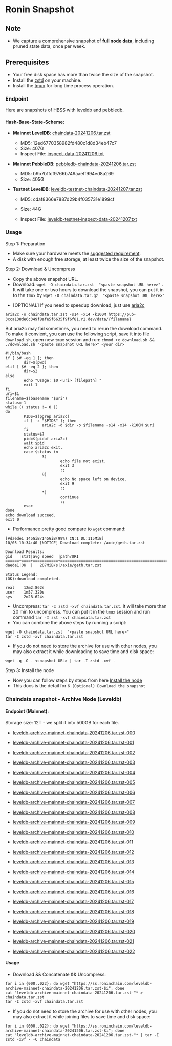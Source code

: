 # Ronin Snapshot

## Note
- We capture a comprehensive snapshot of **full node data**, including pruned state data, once per week.

## Prerequisites
- Your free disk space has more than twice the size of the snapshot.
- Install the [zstd](https://github.com/facebook/zstd) on your machine.
- Install the [tmux](https://github.com/tmux/tmux/wiki/Installing) for long time process operation.


### Endpoint

Here are snapshots of HBSS with leveldb and pebbledb.

#### Hash-Base-State-Scheme:

- **Mainnet LevelDB**: [chaindata-20241206.tar.zst](https://pub-3cca138de6c349f8afe5f6635f9f6f81.r2.dev/data/chaindata-20241206.tar.zst)
  - MD5: 12ed6770358982fd480c1d8d34eb47c7
  - Size: 407G
  - Inspect File: [inspect-data-20241206.txt](https://pub-3cca138de6c349f8afe5f6635f9f6f81.r2.dev/data/inspect-data-20241206.txt)

- **Mainnet PebbleDB**: [pebbledb-chaindata-20241206.tar.zst](https://pub-3cca138de6c349f8afe5f6635f9f6f81.r2.dev/data/pebbledb-chaindata-20241206.tar.zst)
  - MD5: b9b7b1fcf9766b749aaeff994ed8a269
  - Size: 405G


- **Testnet LevelDB**: [leveldb-testnet-chaindata-20241207.tar.zst](https://pub-3cca138de6c349f8afe5f6635f9f6f81.r2.dev/data/leveldb-testnet-chaindata-20241207.tar.zst)
  - MD5: cdaf8366e7887d29b4f035731e1899cf
  - Size: 44G

  - Inspect File: [leveldb-testnet-inspect-data-20241207.txt](https://pub-3cca138de6c349f8afe5f6635f9f6f81.r2.dev/data/leveldb-testnet-inspect-data-20241207.txt)
  



### Usage

Step 1: Preparation
- Make sure your hardware meets the [suggested requirement](https://docs.roninchain.com/docs/node-operators/mainnet/non-validator#install-the-node).
- A disk with enough free storage, at least twice the size of the snapshot.

Step 2: Download & Uncompress
- Copy the above snapshot URL.
- Download:  `wget -O chaindata.tar.zst  "<paste snapshot URL here>"` . It will take one or two hours to download the snapshot, you can put it in to the `tmux` by `wget -O chaindata.tar.gz  "<paste snapshot URL here>"`


* [OPTIONAL] If you need to speedup download, just use [aria2c](https://github.com/aria2/aria2)
```
aria2c -o chaindata.tar.zst -s14 -x14 -k100M https://pub-3cca138de6c349f8afe5f6635f9f6f81.r2.dev/data/{filename}
```

But aria2c may fail sometimes, you need to rerun the download command. To make it convient, you can use the following script, save it into file `download.sh`, open new `tmux` session and run: `chmod +x download.sh && ./download.sh "<paste snapshot URL here>" <your dir>`
```
#!/bin/bash
if [ $# -eq 1 ]; then
        dir=$(pwd)
elif [ $# -eq 2 ]; then
        dir=$2
else
        echo "Usage: $0 <uri> [filepath] "
        exit 1
fi
uri=$1
filename=$(basename "$uri")
status=-1
while (( status != 0 ))
do
        PIDS=$(pgrep aria2c)
        if [ -z "$PIDS" ]; then
                aria2c -d $dir -o $filename -s14 -x14 -k100M $uri
        fi
        status=$?
        pid=$(pidof aria2c)
        wait $pid
        echo aria2c exit.
        case $status in
                3)
                        echo file not exist.
                        exit 3
                        ;;
                9)
                        echo No space left on device.
                        exit 9
                        ;;
                *)
                        continue
                        ;;
        esac
done
echo download succeed.
exit 0
```

- Performance pretty good compare to `wget` command:

```
[#daede1 145GiB/145GiB(99%) CN:1 DL:115MiB]
10/05 10:34:40 [NOTICE] Download complete: /axie/geth.tar.zst

Download Results:
gid   |stat|avg speed  |path/URI
======+====+===========+=======================================================
daede1|OK  |   207MiB/s|/axie/geth.tar.zst

Status Legend:
(OK):download completed.

real    12m2.862s
user    1m57.320s
sys     2m28.624s
```

- Uncompress: `tar -I zstd -xvf chaindata.tar.zst`. It will take more than 20 min to uncompress. You can put it in the `tmux` session and run command `tar -I zst -xvf chaindata.tar.zst`
- You can combine the above steps by running a script:

```
wget -O chaindata.tar.zst  "<paste snapshot URL here>"
tar -I zstd -xvf chaindata.tar.zst
```


- If you do not need to store the archive for use with other nodes, you may also extract it while downloading to save time and disk space:
```
wget -q -O - <snapshot URL> | tar -I zstd -xvf -
```


Step 3: Install the node
- Now you can follow steps by steps from here [Install the node ](https://docs.roninchain.com/docs/node-operators/mainnet/non-validator#install-the-node)
- This docs is the detail for `6.(Optional) Download the snapshot`


### Chaindata snapshot - Archive Node (Leveldb)
#### Endpoint (Mainnet):

Storage size: 12T - we split it into 500GB for each file.


- [leveldb-archive-mainnet-chaindata-20241206.tar.zst-000](https://ss.roninchain.com/leveldb-archive-mainnet-chaindata-20241206.tar.zst-000)

- [leveldb-archive-mainnet-chaindata-20241206.tar.zst-001](https://ss.roninchain.com/leveldb-archive-mainnet-chaindata-20241206.tar.zst-001)

- [leveldb-archive-mainnet-chaindata-20241206.tar.zst-002](https://ss.roninchain.com/leveldb-archive-mainnet-chaindata-20241206.tar.zst-002)

- [leveldb-archive-mainnet-chaindata-20241206.tar.zst-003](https://ss.roninchain.com/leveldb-archive-mainnet-chaindata-20241206.tar.zst-003)

- [leveldb-archive-mainnet-chaindata-20241206.tar.zst-004](https://ss.roninchain.com/leveldb-archive-mainnet-chaindata-20241206.tar.zst-004)

- [leveldb-archive-mainnet-chaindata-20241206.tar.zst-005](https://ss.roninchain.com/leveldb-archive-mainnet-chaindata-20241206.tar.zst-005)

- [leveldb-archive-mainnet-chaindata-20241206.tar.zst-006](https://ss.roninchain.com/leveldb-archive-mainnet-chaindata-20241206.tar.zst-006)

- [leveldb-archive-mainnet-chaindata-20241206.tar.zst-007](https://ss.roninchain.com/leveldb-archive-mainnet-chaindata-20241206.tar.zst-007)

- [leveldb-archive-mainnet-chaindata-20241206.tar.zst-008](https://ss.roninchain.com/leveldb-archive-mainnet-chaindata-20241206.tar.zst-008)

- [leveldb-archive-mainnet-chaindata-20241206.tar.zst-009](https://ss.roninchain.com/leveldb-archive-mainnet-chaindata-20241206.tar.zst-009)

- [leveldb-archive-mainnet-chaindata-20241206.tar.zst-010](https://ss.roninchain.com/leveldb-archive-mainnet-chaindata-20241206.tar.zst-010)

- [leveldb-archive-mainnet-chaindata-20241206.tar.zst-011](https://ss.roninchain.com/leveldb-archive-mainnet-chaindata-20241206.tar.zst-011)

- [leveldb-archive-mainnet-chaindata-20241206.tar.zst-012](https://ss.roninchain.com/leveldb-archive-mainnet-chaindata-20241206.tar.zst-012)

- [leveldb-archive-mainnet-chaindata-20241206.tar.zst-013](https://ss.roninchain.com/leveldb-archive-mainnet-chaindata-20241206.tar.zst-013)

- [leveldb-archive-mainnet-chaindata-20241206.tar.zst-014](https://ss.roninchain.com/leveldb-archive-mainnet-chaindata-20241206.tar.zst-014)

- [leveldb-archive-mainnet-chaindata-20241206.tar.zst-015](https://ss.roninchain.com/leveldb-archive-mainnet-chaindata-20241206.tar.zst-015)

- [leveldb-archive-mainnet-chaindata-20241206.tar.zst-016](https://ss.roninchain.com/leveldb-archive-mainnet-chaindata-20241206.tar.zst-016)

- [leveldb-archive-mainnet-chaindata-20241206.tar.zst-017](https://ss.roninchain.com/leveldb-archive-mainnet-chaindata-20241206.tar.zst-017)

- [leveldb-archive-mainnet-chaindata-20241206.tar.zst-018](https://ss.roninchain.com/leveldb-archive-mainnet-chaindata-20241206.tar.zst-018)

- [leveldb-archive-mainnet-chaindata-20241206.tar.zst-019](https://ss.roninchain.com/leveldb-archive-mainnet-chaindata-20241206.tar.zst-019)

- [leveldb-archive-mainnet-chaindata-20241206.tar.zst-020](https://ss.roninchain.com/leveldb-archive-mainnet-chaindata-20241206.tar.zst-020)

- [leveldb-archive-mainnet-chaindata-20241206.tar.zst-021](https://ss.roninchain.com/leveldb-archive-mainnet-chaindata-20241206.tar.zst-021)

- [leveldb-archive-mainnet-chaindata-20241206.tar.zst-022](https://ss.roninchain.com/leveldb-archive-mainnet-chaindata-20241206.tar.zst-022)




#### Usage
- Download && Concatenate && Uncompress:

```shell
for i in {000..022}; do wget "https://ss.roninchain.com/leveldb-archive-mainnet-chaindata-20241206.tar.zst-$i"; done
cat "leveldb-archive-mainnet-chaindata-20241206.tar.zst-"* > chaindata.tar.zst
tar -I zstd -xvf chaindata.tar.zst
```

- If you do not need to store the archive for use with other nodes, you may also extract it while joining files to save time and disk space:

```shell
for i in {000..022}; do wget "https://ss.roninchain.com/leveldb-archive-mainnet-chaindata-20241206.tar.zst-$i"; done
cat "leveldb-archive-mainnet-chaindata-20241206.tar.zst-"* | tar -I zstd -xvf - -C chaindata
```

